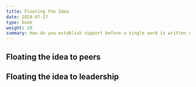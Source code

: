 ```yaml
---
title: Floating the Idea
date: 2024-07-17
type: book
weight: 10
summary: How do you establish support before a single word is written down?
---
```


## Floating the idea to peers

## Floating the idea to leadership

